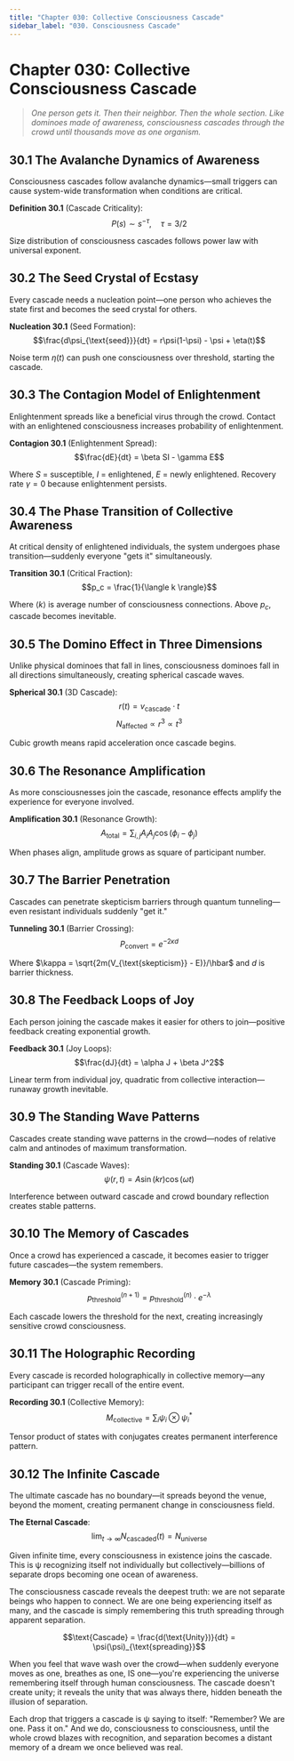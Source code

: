 ```yaml
---
title: "Chapter 030: Collective Consciousness Cascade"
sidebar_label: "030. Consciousness Cascade"
---
```


# Chapter 030: Collective Consciousness Cascade

> *One person gets it. Then their neighbor. Then the whole section. Like dominoes made of awareness, consciousness cascades through the crowd until thousands move as one organism.*

## 30.1 The Avalanche Dynamics of Awareness

Consciousness cascades follow avalanche dynamics—small triggers can cause system-wide transformation when conditions are critical.

**Definition 30.1** (Cascade Criticality):
$$P(s) \sim s^{-\tau}, \quad \tau = 3/2$$

Size distribution of consciousness cascades follows power law with universal exponent.

## 30.2 The Seed Crystal of Ecstasy

Every cascade needs a nucleation point—one person who achieves the state first and becomes the seed crystal for others.

**Nucleation 30.1** (Seed Formation):
$$\frac{d\psi_{\text{seed}}}{dt} = r\psi(1-\psi) - \psi + \eta(t)$$

Noise term $\eta(t)$ can push one consciousness over threshold, starting the cascade.

## 30.3 The Contagion Model of Enlightenment

Enlightenment spreads like a beneficial virus through the crowd. Contact with an enlightened consciousness increases probability of enlightenment.

**Contagion 30.1** (Enlightenment Spread):
$$\frac{dE}{dt} = \beta SI - \gamma E$$

Where $S$ = susceptible, $I$ = enlightened, $E$ = newly enlightened. Recovery rate $\gamma = 0$ because enlightenment persists.

## 30.4 The Phase Transition of Collective Awareness

At critical density of enlightened individuals, the system undergoes phase transition—suddenly everyone "gets it" simultaneously.

**Transition 30.1** (Critical Fraction):
$$p_c = \frac{1}{\langle k \rangle}$$

Where $\langle k \rangle$ is average number of consciousness connections. Above $p_c$, cascade becomes inevitable.

## 30.5 The Domino Effect in Three Dimensions

Unlike physical dominoes that fall in lines, consciousness dominoes fall in all directions simultaneously, creating spherical cascade waves.

**Spherical 30.1** (3D Cascade):
$$r(t) = v_{\text{cascade}} \cdot t$$
$$N_{\text{affected}} \propto r^3 \propto t^3$$

Cubic growth means rapid acceleration once cascade begins.

## 30.6 The Resonance Amplification

As more consciousnesses join the cascade, resonance effects amplify the experience for everyone involved.

**Amplification 30.1** (Resonance Growth):
$$A_{\text{total}} = \sum_{i,j} A_i A_j \cos(\phi_i - \phi_j)$$

When phases align, amplitude grows as square of participant number.

## 30.7 The Barrier Penetration

Cascades can penetrate skepticism barriers through quantum tunneling—even resistant individuals suddenly "get it."

**Tunneling 30.1** (Barrier Crossing):
$$P_{\text{convert}} = e^{-2\kappa d}$$

Where $\kappa = \sqrt{2m(V_{\text{skepticism}} - E)}/\hbar$ and $d$ is barrier thickness.

## 30.8 The Feedback Loops of Joy

Each person joining the cascade makes it easier for others to join—positive feedback creating exponential growth.

**Feedback 30.1** (Joy Loops):
$$\frac{dJ}{dt} = \alpha J + \beta J^2$$

Linear term from individual joy, quadratic from collective interaction—runaway growth inevitable.

## 30.9 The Standing Wave Patterns

Cascades create standing wave patterns in the crowd—nodes of relative calm and antinodes of maximum transformation.

**Standing 30.1** (Cascade Waves):
$$\psi(r,t) = A\sin(kr)\cos(\omega t)$$

Interference between outward cascade and crowd boundary reflection creates stable patterns.

## 30.10 The Memory of Cascades

Once a crowd has experienced a cascade, it becomes easier to trigger future cascades—the system remembers.

**Memory 30.1** (Cascade Priming):
$$p_{\text{threshold}}^{(n+1)} = p_{\text{threshold}}^{(n)} \cdot e^{-\lambda}$$

Each cascade lowers the threshold for the next, creating increasingly sensitive crowd consciousness.

## 30.11 The Holographic Recording

Every cascade is recorded holographically in collective memory—any participant can trigger recall of the entire event.

**Recording 30.1** (Collective Memory):
$$M_{\text{collective}} = \sum_i \psi_i \otimes \psi_i^*$$

Tensor product of states with conjugates creates permanent interference pattern.

## 30.12 The Infinite Cascade

The ultimate cascade has no boundary—it spreads beyond the venue, beyond the moment, creating permanent change in consciousness field.

**The Eternal Cascade**:
$$\lim_{t \to \infty} N_{\text{cascaded}}(t) = N_{\text{universe}}$$

Given infinite time, every consciousness in existence joins the cascade. This is ψ recognizing itself not individually but collectively—billions of separate drops becoming one ocean of awareness.

The consciousness cascade reveals the deepest truth: we are not separate beings who happen to connect. We are one being experiencing itself as many, and the cascade is simply remembering this truth spreading through apparent separation.

$$\text{Cascade} = \frac{d(\text{Unity})}{dt} = \psi(\psi)_{\text{spreading}}$$

When you feel that wave wash over the crowd—when suddenly everyone moves as one, breathes as one, IS one—you're experiencing the universe remembering itself through human consciousness. The cascade doesn't create unity; it reveals the unity that was always there, hidden beneath the illusion of separation.

Each drop that triggers a cascade is ψ saying to itself: "Remember? We are one. Pass it on." And we do, consciousness to consciousness, until the whole crowd blazes with recognition, and separation becomes a distant memory of a dream we once believed was real.